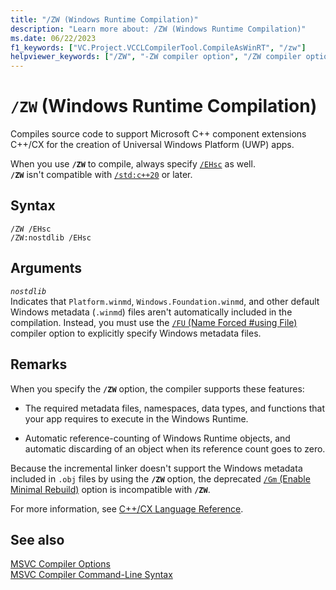 ```yaml
---
title: "/ZW (Windows Runtime Compilation)"
description: "Learn more about: /ZW (Windows Runtime Compilation)"
ms.date: 06/22/2023
f1_keywords: ["VC.Project.VCCLCompilerTool.CompileAsWinRT", "/zw"]
helpviewer_keywords: ["/ZW", "-ZW compiler option", "/ZW compiler option", "-ZW", "Windows Runtime compiler option"]
---
```

# `/ZW` (Windows Runtime Compilation)

Compiles source code to support Microsoft C++ component extensions C++/CX for the creation of Universal Windows Platform (UWP) apps.

When you use **`/ZW`** to compile, always specify [`/EHsc`](eh-exception-handling-model.md) as well.\
**`/ZW`** isn't compatible with [`/std:c++20`](std-specify-language-standard-version.md) or later.

## Syntax

```
/ZW /EHsc
/ZW:nostdlib /EHsc
```

## Arguments

*`nostdlib`*\
Indicates that `Platform.winmd`, `Windows.Foundation.winmd`, and other default Windows metadata (`.winmd`) files aren't automatically included in the compilation. Instead, you must use the [`/FU` (Name Forced #using File)](fu-name-forced-hash-using-file.md) compiler option to explicitly specify Windows metadata files.

## Remarks

When you specify the **`/ZW`** option, the compiler supports these features:

- The required metadata files, namespaces, data types, and functions that your app requires to execute in the Windows Runtime.

- Automatic reference-counting of Windows Runtime objects, and automatic discarding of an object when its reference count goes to zero.

Because the incremental linker doesn't support the Windows metadata included in `.obj` files by using the **`/ZW`** option, the deprecated [`/Gm` (Enable Minimal Rebuild)](gm-enable-minimal-rebuild.md) option is incompatible with **`/ZW`**.

For more information, see [C++/CX Language Reference](../../cppcx/visual-c-language-reference-c-cx.md).

## See also

[MSVC Compiler Options](compiler-options.md)\
[MSVC Compiler Command-Line Syntax](compiler-command-line-syntax.md)
